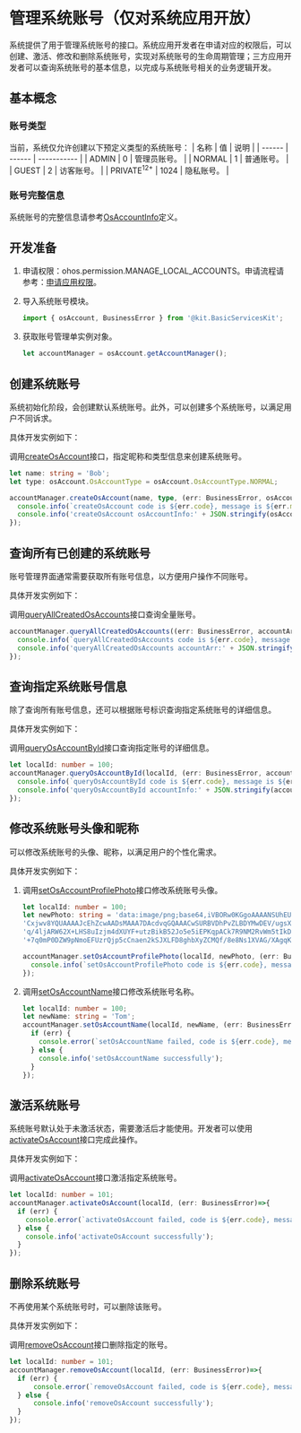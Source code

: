 # 管理系统账号（仅对系统应用开放）

<!--Kit: Basic Services Kit-->
<!--Subsystem: Account-->
<!--Owner: @steven-q-->
<!--Designer: @JiDong-CS1-->
<!--Tester: @zhaimengchao-->
<!--Adviser: @zengyawen-->

系统提供了用于管理系统账号的接口。系统应用开发者在申请对应的权限后，可以创建、激活、修改和删除系统账号，实现对系统账号的生命周期管理；三方应用开发者可以查询系统账号的基本信息，以完成与系统账号相关的业务逻辑开发。

## 基本概念

### 账号类型

当前，系统仅允许创建以下预定义类型的系统账号：
| 名称   | 值 | 说明         |
| ------ | ------ | ----------- |
| ADMIN  | 0      | 管理员账号。 |
| NORMAL | 1      | 普通账号。   |
| GUEST  | 2      | 访客账号。   |
| PRIVATE<sup>12+</sup> | 1024  | 隐私账号。   |

### 账号完整信息

系统账号的完整信息请参考[OsAccountInfo](../../reference/apis-basic-services-kit/js-apis-osAccount.md#osaccountinfo)定义。

## 开发准备

1. 申请权限：ohos.permission.MANAGE_LOCAL_ACCOUNTS。申请流程请参考：[申请应用权限](../../security/AccessToken/determine-application-mode.md#system_basic等级应用申请权限的方式)。

2. 导入系统账号模块。

   ```ts
   import { osAccount, BusinessError } from '@kit.BasicServicesKit';
   ```
   <!-- [import_system_account_module](https://gitcode.com/openharmony/applications_app_samples/blob/master/code/DocsSample/Account/SystemAccount/entry/src/main/ets/pages/SystemAccount/ManageSystemAccounts.ets) -->

3. 获取账号管理单实例对象。

   ```ts
   let accountManager = osAccount.getAccountManager();
   ```
   <!-- [obtain_account_management_single_instance_object](https://gitcode.com/openharmony/applications_app_samples/blob/master/code/DocsSample/Account/SystemAccount/entry/src/main/ets/pages/SystemAccount/ManageSystemAccounts.ets) -->

## 创建系统账号

系统初始化阶段，会创建默认系统账号。此外，可以创建多个系统账号，以满足用户不同诉求。

具体开发实例如下：

调用[createOsAccount](../../reference/apis-basic-services-kit/js-apis-osAccount-sys.md#createosaccount)接口，指定昵称和类型信息来创建系统账号。

```ts
let name: string = 'Bob';
let type: osAccount.OsAccountType = osAccount.OsAccountType.NORMAL;

accountManager.createOsAccount(name, type, (err: BusinessError, osAccountInfo: osAccount.OsAccountInfo)=>{
  console.info(`createOsAccount code is ${err.code}, message is ${err.message}`);
  console.info('createOsAccount osAccountInfo:' + JSON.stringify(osAccountInfo));
});
```
<!-- [specify_nickname_and_type_information_to_create_system_account](https://gitcode.com/openharmony/applications_app_samples/blob/master/code/DocsSample/Account/SystemAccount/entry/src/main/ets/pages/SystemAccount/ManageSystemAccounts.ets) -->

## 查询所有已创建的系统账号

账号管理界面通常需要获取所有账号信息，以方便用户操作不同账号。

具体开发实例如下：

调用[queryAllCreatedOsAccounts](../../reference/apis-basic-services-kit/js-apis-osAccount-sys.md#queryallcreatedosaccounts)接口查询全量账号。  

```ts
accountManager.queryAllCreatedOsAccounts((err: BusinessError, accountArr: osAccount.OsAccountInfo[])=>{
  console.info(`queryAllCreatedOsAccounts code is ${err.code}, message is ${err.message}`);
  console.info('queryAllCreatedOsAccounts accountArr:' + JSON.stringify(accountArr));
});
```
<!-- [query_the_full_account](https://gitcode.com/openharmony/applications_app_samples/blob/master/code/DocsSample/Account/SystemAccount/entry/src/main/ets/pages/SystemAccount/ManageSystemAccounts.ets) -->

## 查询指定系统账号信息

除了查询所有账号信息，还可以根据账号标识查询指定系统账号的详细信息。

具体开发实例如下：

调用[queryOsAccountById](../../reference/apis-basic-services-kit/js-apis-osAccount-sys.md#queryosaccountbyid)接口查询指定账号的详细信息。

```ts
let localId: number = 100;
accountManager.queryOsAccountById(localId, (err: BusinessError, accountInfo: osAccount.OsAccountInfo)=>{
  console.info(`queryOsAccountById code is ${err.code}, message is ${err.message}`);
  console.info('queryOsAccountById accountInfo:' + JSON.stringify(accountInfo));
});
```
<!-- [query_information_of_the_specified_account](https://gitcode.com/openharmony/applications_app_samples/blob/master/code/DocsSample/Account/SystemAccount/entry/src/main/ets/pages/SystemAccount/ManageSystemAccounts.ets) -->

## 修改系统账号头像和昵称

可以修改系统账号的头像、昵称，以满足用户的个性化需求。

具体开发实例如下：

1. 调用[setOsAccountProfilePhoto](../../reference/apis-basic-services-kit/js-apis-osAccount-sys.md#setosaccountprofilephoto)接口修改系统账号头像。

   ```ts
   let localId: number = 100;
   let newPhoto: string = 'data:image/png;base64,iVBORw0KGgoAAAANSUhEUgAAAA0AAAAPCAYAAAA/I0V3AAAAAXNSR0IArs4c6QAAAARnQU1BAA'+
   'Cxjwv8YQUAAAAJcEhZcwAADsMAAA7DAcdvqGQAAACwSURBVDhPvZLBDYMwDEV/ugsXRjAT0EHCOuFIBwkbdIRewi6unbiAyoGgSn1SFH85+Y'+
   'q/4ljARW62X+LHS8uIzjm4dXUYF+utzBikB52Jo5e5iEPKqpACk7R9NM2RvWm5tIkD2czLCUFNKLD6IjdMHFHDzws285MgGrT0xCtp3WOKHo'+
   '+7q0mP0DZW9pNmoEFUzrQjp5cCnaen2kSJXLFD8ghbXyZCMQf/8e8Ns1XVAG/XAgqKzVnJFAAAAABJRU5ErkJggg=='

   accountManager.setOsAccountProfilePhoto(localId, newPhoto, (err: BusinessError)=>{
     console.info(`setOsAccountProfilePhoto code is ${err.code}, message is ${err.message}`);
   });
   ```
   <!-- [change_system_account_avatar](https://gitcode.com/openharmony/applications_app_samples/blob/master/code/DocsSample/Account/SystemAccount/entry/src/main/ets/pages/SystemAccount/ManageSystemAccounts.ets) -->

2. 调用[setOsAccountName](../../reference/apis-basic-services-kit/js-apis-osAccount-sys.md#setosaccountname)接口修改系统账号名称。

   ```ts
   let localId: number = 100;
   let newName: string = 'Tom';
   accountManager.setOsAccountName(localId, newName, (err: BusinessError) => {
     if (err) {
       console.error(`setOsAccountName failed, code is ${err.code}, message is ${err.message}`);
     } else {
       console.info('setOsAccountName successfully');
     }
   });
   ```
   <!-- [change_system_account_name](https://gitcode.com/openharmony/applications_app_samples/blob/master/code/DocsSample/Account/SystemAccount/entry/src/main/ets/pages/SystemAccount/ManageSystemAccounts.ets) -->

## 激活系统账号

系统账号默认处于未激活状态，需要激活后才能使用。开发者可以使用[activateOsAccount](../../reference/apis-basic-services-kit/js-apis-osAccount-sys.md#activateosaccount)接口完成此操作。

具体开发实例如下：

调用[activateOsAccount](../../reference/apis-basic-services-kit/js-apis-osAccount-sys.md#activateosaccount)接口激活指定系统账号。

```ts
let localId: number = 101;
accountManager.activateOsAccount(localId, (err: BusinessError)=>{
  if (err) {
    console.error(`activateOsAccount failed, code is ${err.code}, message is ${err.message}`);
  } else {
    console.info('activateOsAccount successfully');
  }
});
```
<!-- [activate_system_account](https://gitcode.com/openharmony/applications_app_samples/blob/master/code/DocsSample/Account/SystemAccount/entry/src/main/ets/pages/SystemAccount/ManageSystemAccounts.ets) -->

## 删除系统账号

不再使用某个系统账号时，可以删除该账号。

具体开发实例如下：

调用[removeOsAccount](../../reference/apis-basic-services-kit/js-apis-osAccount-sys.md#removeosaccount)接口删除指定的账号。

```ts
let localId: number = 101;
accountManager.removeOsAccount(localId, (err: BusinessError)=>{
  if (err) {
      console.error(`removeOsAccount failed, code is ${err.code}, message is ${err.message}`);
  } else {
      console.info('removeOsAccount successfully');
  }
});
```
<!-- [delete_the_specified_account](https://gitcode.com/openharmony/applications_app_samples/blob/master/code/DocsSample/Account/SystemAccount/entry/src/main/ets/pages/SystemAccount/ManageSystemAccounts.ets) -->
